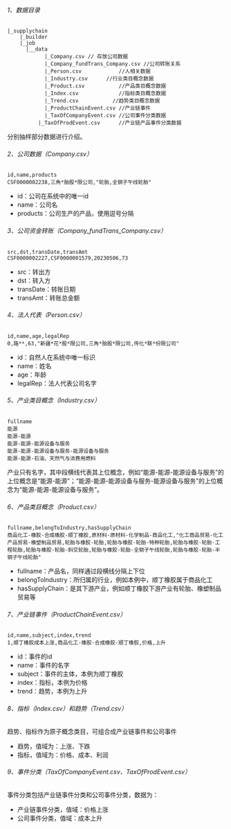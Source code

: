 ###### 1、数据目录

```
|_supplychain
	|_builder
  	|_job
      |__data
        	|_Company.csv // 存放公司数据
        	|_Company_fundTrans_Company.csv	//公司转账关系
        	|_Person.csv			//人相关数据
        	|_Industry.csv		//行业类目概念数据
        	|_Product.csv			//产品类目概念数据
        	|_Index.csv				//指标类目概念数据
        	|_Trend.csv			  //趋势类目概念数据
        	|_ProductChainEvent.csv //产业链事件
        	|_TaxOfCompanyEvent.csv //公司事件分类数据
          |_TaxOfProdEvent.csv		//产业链产品事件分类数据
```

分别抽样部分数据进行介绍。

###### 2、公司数据（Company.csv）

```
id,name,products
CSF0000002238,三角*胎股*限公司,"轮胎,全钢子午线轮胎"
```

- id：公司在系统中的唯一id
- name：公司名
- products：公司生产的产品，使用逗号分隔

###### 3、公司资金转账（Company_fundTrans_Company.csv）

```
src,dst,transDate,transAmt
CSF0000002227,CSF0000001579,20230506,73
```

- src：转出方
- dst：转入方
- transDate：转账日期
- transAmt：转账总金额

###### 4、法人代表（Person.csv）

```
id,name,age,legalRep
0,路**,63,"新疆*花*股*限公司,三角*胎股*限公司,传化*联*份限公司"
```

- id：自然人在系统中唯一标识
- name：姓名
- age：年龄
- legalRep：法人代表公司名字

###### 5、产业类目概念（Industry.csv）

```
fullname
能源
能源-能源
能源-能源-能源设备与服务
能源-能源-能源设备与服务-能源设备与服务
能源-能源-石油、天然气与消费用燃料
```

产业只有名字，其中段横线代表其上位概念，例如“能源-能源-能源设备与服务”的上位概念是“能源-能源”；“能源-能源-能源设备与服务-能源设备与服务”的上位概念为“能源-能源-能源设备与服务”。

###### 6、产品类目概念（Product.csv）

```
fullname,belongToIndustry,hasSupplyChain
商品化工-橡胶-合成橡胶-顺丁橡胶,原材料-原材料-化学制品-商品化工,"化工商品贸易-化工产品贸易-橡塑制品贸易,轮胎与橡胶-轮胎,轮胎与橡胶-轮胎-特种轮胎,轮胎与橡胶-轮胎-工程轮胎,轮胎与橡胶-轮胎-斜交轮胎,轮胎与橡胶-轮胎-全钢子午线轮胎,轮胎与橡胶-轮胎-半钢子午线轮胎"
```

- fullname：产品名，同样通过段横线分隔上下位
- belongToIndustry：所归属的行业，例如本例中，顺丁橡胶属于商品化工
- hasSupplyChain：是其下游产业，例如顺丁橡胶下游产业有轮胎、橡塑制品贸易等

###### 7、产业链事件（ProductChainEvent.csv）

```
id,name,subject,index,trend
1,顺丁橡胶成本上涨,商品化工-橡胶-合成橡胶-顺丁橡胶,价格,上升
```

- id：事件的id
- name：事件的名字
- subject：事件的主体，本例为顺丁橡胶
- index：指标，本例为价格
- trend：趋势，本例为上升

###### 8、指标（Index.csv）和趋势（Trend.csv）

趋势、指标作为原子概念类目，可组合成产业链事件和公司事件

- 趋势，值域为：上涨、下跌
- 指标，值域为：价格、成本、利润

###### 9、事件分类（TaxOfCompanyEvent.csv、TaxOfProdEvent.csv）

事件分类包括产业链事件分类和公司事件分类，数据为：

- 产业链事件分类，值域：价格上涨
- 公司事件分类，值域：成本上升
